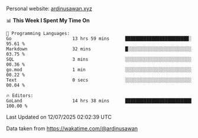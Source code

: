 Personal website: [ardinusawan.xyz](https://ardinusawan.xyz)

<!--START_SECTION:waka-->
📊 **This Week I Spent My Time On** 

```text
💬 Programming Languages: 
Go                       13 hrs 59 mins      ████████████████████████░   95.61 % 
Markdown                 32 mins             █░░░░░░░░░░░░░░░░░░░░░░░░   03.75 % 
SQL                      3 mins              ░░░░░░░░░░░░░░░░░░░░░░░░░   00.36 % 
go.mod                   1 min               ░░░░░░░░░░░░░░░░░░░░░░░░░   00.22 % 
Text                     0 secs              ░░░░░░░░░░░░░░░░░░░░░░░░░   00.04 % 

🔥 Editors: 
GoLand                   14 hrs 38 mins      █████████████████████████   100.00 % 
```


 Last Updated on 12/07/2025 02:02:39 UTC
<!--END_SECTION:waka-->
Data taken from https://wakatime.com/@ardinusawan
